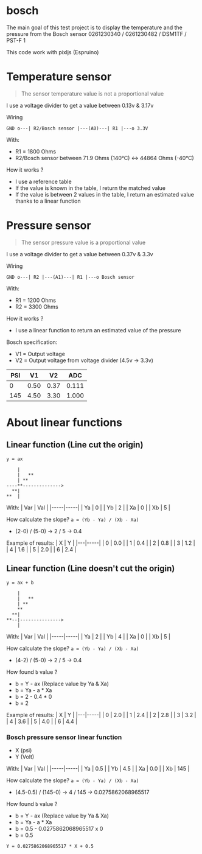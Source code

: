 # bosch
The main goal of this test project is to display the temperature and the pressure from the Bosch sensor 0261230340 / 0261230482 / DSM1TF / PST-F 1

This code work with pixljs (Espruino)

# Temperature sensor
> The sensor temperature value is not a proportional value

I use a voltage divider to get a value between 0.13v & 3.17v

Wiring
```
GND o---| R2/Bosch sensor |---(A0)---| R1 |---o 3.3V
```

With:
- R1 = 1800 Ohms
- R2/Bosch sensor between 71.9 Ohms (140°C) <-> 44864 Ohms (-40°C)

How it works ?
- I use a reference table 
- If the value is known in the table, I return the matched value
- If the value is between 2 values in the table, I return an estimated value thanks to a linear function

# Pressure sensor
> The sensor pressure value is a proportional value

I use a voltage divider to get a value between 0.37v & 3.3v

Wiring
```
GND o---| R2 |---(A1)---| R1 |---o Bosch sensor
```

With:
- R1 = 1200 Ohms
- R2 = 3300 Ohms

How it works ?
- I use a linear function to return an estimated value of the pressure

Bosch specification:
- V1 = Output voltage
- V2 = Output voltage from voltage divider (4.5v -> 3.3v)
 
 | PSI |  V1  |  V2  |  ADC  |
 |-----|------|------|-------| 
 |   0 | 0.50 | 0.37 | 0.111 |
 | 145 | 4.50 | 3.30 | 1.000 |

# About linear functions
## Linear function (Line cut the origin)
`y = ax`

```
    |
    |   **
    | **
----**-------------->
  **|
**  |
```

With:
| Var | Val |
|-----|-----|
|  Ya |   0 |
|  Yb |   2 |
|  Xa |   0 |
|  Xb |   5 |

How calculate the slope? `a = (Yb - Ya) / (Xb - Xa)`

- (2-0) / (5-0) -> 2 / 5 -> 0.4

Example of results:
| X |   Y |
|---|-----|
| 0 | 0.0 |
| 1 | 0.4 |
| 2 | 0.8 |
| 3 | 1.2 |
| 4 | 1.6 |
| 5 | 2.0 |
| 6 | 2.4 |

## Linear function (Line doesn't cut the origin)
`y = ax + b`

```
    |
    |   **
    | **
    **
  **|
**--|--------------->
    |
```

With:
| Var | Val |
|-----|-----|
|  Ya |   2 |
|  Yb |   4 |
|  Xa |   0 |
|  Xb |   5 |

How calculate the slope? `a = (Yb - Ya) / (Xb - Xa)`
- (4-2) / (5-0) -> 2 / 5 -> 0.4

How found `b` value ?
- b = Y - ax (Replace value by Ya & Xa)
- b = Ya - a * Xa
- b = 2 - 0.4 * 0
- b = 2

Example of results:
| X |   Y |
|---|-----|
| 0 | 2.0 |
| 1 | 2.4 |
| 2 | 2.8 |
| 3 | 3.2 |
| 4 | 3.6 |
| 5 | 4.0 |
| 6 | 4.4 |

### Bosch pressure sensor linear function
- X (psi)
- Y (Volt)

With:
| Var | Val |
|-----|-----|
|  Ya | 0.5 | 
|  Yb | 4.5 |
|  Xa | 0.0 |
|  Xb | 145 |

How calculate the slope? `a = (Yb - Ya) / (Xb - Xa)`
- (4.5-0.5) / (145-0) -> 4 / 145 -> 0.0275862068965517

How found `b` value ?
- b = Y - ax (Replace value by Ya & Xa)
- b = Ya - a * Xa
- b = 0.5 - 0.0275862068965517 x 0
- b = 0.5

`Y = 0.0275862068965517 * X + 0.5`
